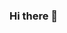 ### Hi there 👋

<!--
**goofylfg/goofylfg** is a ✨ _special_ ✨ repository because its `README.md` (this file) appears on your GitHub profile.

Here are some ideas to get you started:

- 🔭 I’m currently working on web3
- 👯 I’m looking to collaborate on defi 
- 📫 How to reach me: goofylfg@proton.me
- 😄 Pronouns: goofy LFG
-->
